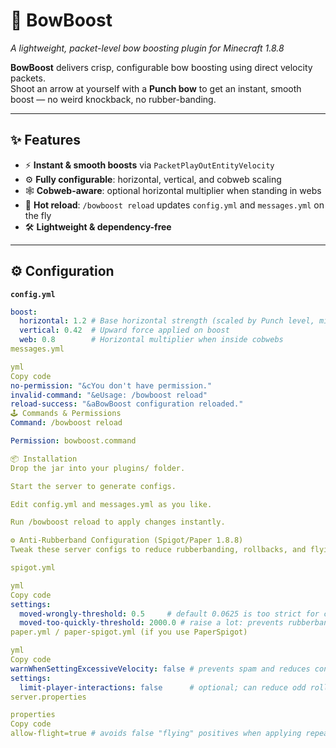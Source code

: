 # 🎯 BowBoost
_A lightweight, packet-level bow boosting plugin for Minecraft 1.8.8_

**BowBoost** delivers crisp, configurable bow boosting using direct velocity packets.  
Shoot an arrow at yourself with a **Punch bow** to get an instant, smooth boost — no weird knockback, no rubber-banding.

---

## ✨ Features
- ⚡ **Instant & smooth boosts** via `PacketPlayOutEntityVelocity`
- ⚙️ **Fully configurable**: horizontal, vertical, and cobweb scaling
- 🕸 **Cobweb-aware**: optional horizontal multiplier when standing in webs
- 🔄 **Hot reload**: `/bowboost reload` updates `config.yml` and `messages.yml` on the fly
- 🛠️ **Lightweight & dependency-free**

---

## ⚙️ Configuration

**`config.yml`**
```yml
boost:
  horizontal: 1.2 # Base horizontal strength (scaled by Punch level, min 1.0)
  vertical: 0.42  # Upward force applied on boost
  web: 0.8        # Horizontal multiplier when inside cobwebs
messages.yml

yml
Copy code
no-permission: "&cYou don't have permission."
invalid-command: "&eUsage: /bowboost reload"
reload-success: "&aBowBoost configuration reloaded."
🕹 Commands & Permissions
Command: /bowboost reload

Permission: bowboost.command

📦 Installation
Drop the jar into your plugins/ folder.

Start the server to generate configs.

Edit config.yml and messages.yml as you like.

Run /bowboost reload to apply changes instantly.

⚙️ Anti-Rubberband Configuration (Spigot/Paper 1.8.8)
Tweak these server configs to reduce rubberbanding, rollbacks, and flying kicks when using custom boosts.

spigot.yml

yml
Copy code
settings:
  moved-wrongly-threshold: 0.5     # default 0.0625 is too strict for custom boosts
  moved-too-quickly-threshold: 2000.0 # raise a lot: prevents rubberband on high speeds
paper.yml / paper-spigot.yml (if you use PaperSpigot)

yml
Copy code
warnWhenSettingExcessiveVelocity: false # prevents spam and reduces conservative overrides
settings:
  limit-player-interactions: false      # optional; can reduce odd rollbacks
server.properties

properties
Copy code
allow-flight=true # avoids false "flying" positives when applying repeated vertical boosts (e.g. webs)
